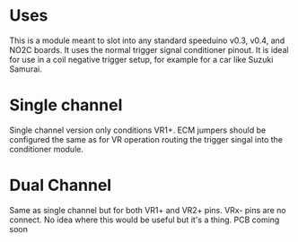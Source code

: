 # Uses
This is a module meant to slot into any standard speeduino v0.3, v0.4, and NO2C boards. 
It uses the normal trigger signal conditioner pinout. 
It is ideal for use in a coil negative trigger setup, for example for a car like Suzuki Samurai.

# Single channel
Single channel version only conditions VR1+. ECM jumpers should be configured the same as for VR operation routing the trigger singal into the conditioner module.

# Dual Channel
Same as single channel but for both VR1+ and VR2+ pins. VRx- pins are no connect.
No idea where this would be useful but it's a thing.
PCB coming soon
